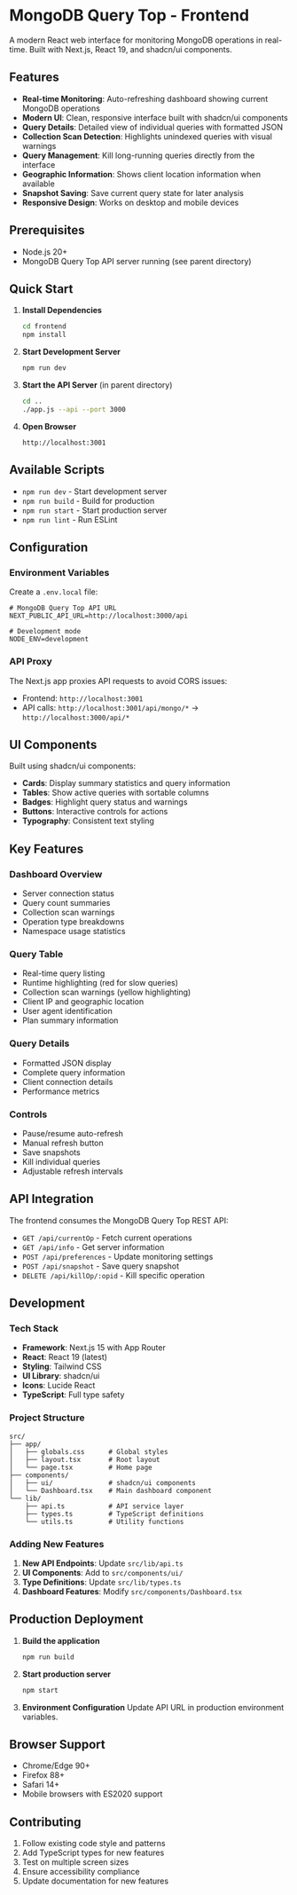 # MongoDB Query Top - Frontend

A modern React web interface for monitoring MongoDB operations in real-time. Built with Next.js, React 19, and shadcn/ui components.

## Features

-   **Real-time Monitoring**: Auto-refreshing dashboard showing current MongoDB operations
-   **Modern UI**: Clean, responsive interface built with shadcn/ui components
-   **Query Details**: Detailed view of individual queries with formatted JSON
-   **Collection Scan Detection**: Highlights unindexed queries with visual warnings
-   **Query Management**: Kill long-running queries directly from the interface
-   **Geographic Information**: Shows client location information when available
-   **Snapshot Saving**: Save current query state for later analysis
-   **Responsive Design**: Works on desktop and mobile devices

## Prerequisites

-   Node.js 20+
-   MongoDB Query Top API server running (see parent directory)

## Quick Start

1. **Install Dependencies**

    ```bash
    cd frontend
    npm install
    ```

2. **Start Development Server**

    ```bash
    npm run dev
    ```

3. **Start the API Server** (in parent directory)

    ```bash
    cd ..
    ./app.js --api --port 3000
    ```

4. **Open Browser**
    ```
    http://localhost:3001
    ```

## Available Scripts

-   `npm run dev` - Start development server
-   `npm run build` - Build for production
-   `npm run start` - Start production server
-   `npm run lint` - Run ESLint

## Configuration

### Environment Variables

Create a `.env.local` file:

```env
# MongoDB Query Top API URL
NEXT_PUBLIC_API_URL=http://localhost:3000/api

# Development mode
NODE_ENV=development
```

### API Proxy

The Next.js app proxies API requests to avoid CORS issues:

-   Frontend: `http://localhost:3001`
-   API calls: `http://localhost:3001/api/mongo/*` → `http://localhost:3000/api/*`

## UI Components

Built using shadcn/ui components:

-   **Cards**: Display summary statistics and query information
-   **Tables**: Show active queries with sortable columns
-   **Badges**: Highlight query status and warnings
-   **Buttons**: Interactive controls for actions
-   **Typography**: Consistent text styling

## Key Features

### Dashboard Overview

-   Server connection status
-   Query count summaries
-   Collection scan warnings
-   Operation type breakdowns
-   Namespace usage statistics

### Query Table

-   Real-time query listing
-   Runtime highlighting (red for slow queries)
-   Collection scan warnings (yellow highlighting)
-   Client IP and geographic location
-   User agent identification
-   Plan summary information

### Query Details

-   Formatted JSON display
-   Complete query information
-   Client connection details
-   Performance metrics

### Controls

-   Pause/resume auto-refresh
-   Manual refresh button
-   Save snapshots
-   Kill individual queries
-   Adjustable refresh intervals

## API Integration

The frontend consumes the MongoDB Query Top REST API:

-   `GET /api/currentOp` - Fetch current operations
-   `GET /api/info` - Get server information
-   `POST /api/preferences` - Update monitoring settings
-   `POST /api/snapshot` - Save query snapshot
-   `DELETE /api/killOp/:opid` - Kill specific operation

## Development

### Tech Stack

-   **Framework**: Next.js 15 with App Router
-   **React**: React 19 (latest)
-   **Styling**: Tailwind CSS
-   **UI Library**: shadcn/ui
-   **Icons**: Lucide React
-   **TypeScript**: Full type safety

### Project Structure

```
src/
├── app/
│   ├── globals.css      # Global styles
│   ├── layout.tsx       # Root layout
│   └── page.tsx         # Home page
├── components/
│   ├── ui/              # shadcn/ui components
│   └── Dashboard.tsx    # Main dashboard component
└── lib/
    ├── api.ts           # API service layer
    ├── types.ts         # TypeScript definitions
    └── utils.ts         # Utility functions
```

### Adding New Features

1. **New API Endpoints**: Update `src/lib/api.ts`
2. **UI Components**: Add to `src/components/ui/`
3. **Type Definitions**: Update `src/lib/types.ts`
4. **Dashboard Features**: Modify `src/components/Dashboard.tsx`

## Production Deployment

1. **Build the application**

    ```bash
    npm run build
    ```

2. **Start production server**

    ```bash
    npm start
    ```

3. **Environment Configuration**
   Update API URL in production environment variables.

## Browser Support

-   Chrome/Edge 90+
-   Firefox 88+
-   Safari 14+
-   Mobile browsers with ES2020 support

## Contributing

1. Follow existing code style and patterns
2. Add TypeScript types for new features
3. Test on multiple screen sizes
4. Ensure accessibility compliance
5. Update documentation for new features
